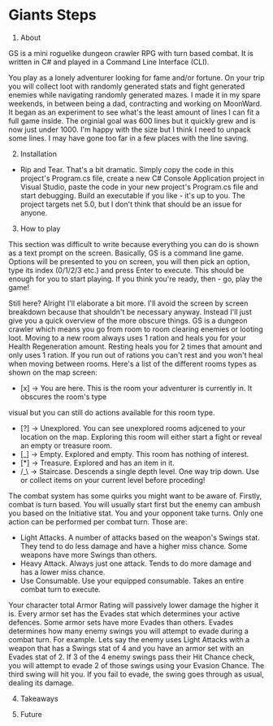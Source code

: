 # Giants Steps

1. About

GS is a mini roguelike dungeon crawler RPG with turn based combat. It is written in C# and played 
in a Command Line Interface (CLI).

You play as a lonely adventurer looking for fame and/or fortune. On your trip you will collect loot
with randomly generated stats and fight generated enemies while navigating randomly generated mazes. 
I made it in my spare weekends, in between being a dad, contracting and working on MoonWard.
It began as an experiment to see what's the least amount of lines I can fit a full game inside.
The orginial goal was 600 lines but it quickly grew and is now just under 1000.
I'm happy with the size but I think I need to unpack some lines.
I may have gone too far in a few places with the line saving.

2. Installation

- Rip and Tear. That's a bit dramatic. Simply copy the code in this project's Program.cs file, create a new 
C# Console Application project in Visual Studio, paste the code in your new project's Program.cs file
and start debugging. Build an executable if you like - it's up to you. The project targets net 5.0,
but I don't think that should be an issue for anyone.

3. How to play

This section was difficult to write because everything you can do is shown as a text prompt on 
the screen. Basically, GS is a command line game. Options will be presented to you on screen, you 
will then pick an option, type its index (0/1/2/3 etc.) and press Enter to execute. This should be 
enough for you to start playing. If you think you're ready, then - go, play the game!

Still here? Alright I'll elaborate a bit more.
I'll avoid the screen by screen breakdown because that shouldn't be necessary anyway. Instead I'll 
just give you a quick overview of the more obscure things. GS is a dungeon crawler which means you 
go from room to room clearing enemies or looting loot. Moving to a new room always uses 1 ration and heals
you for your Health Regeneration amount. Resting heals you for 2 times that amount and only uses 1 ration.
If you run out of rations you can't rest and you won't heal when moving between rooms. Here's a list of 
the different rooms types as shown on the map screen:

- <div>[x] -> You are here. This is the room your adventurer is currently in. It obscures the room's type
visual but you can still do actions available for this room type.
- [?] -> Unexplored. You can see unexplored rooms adjcened to your location on the map. Exploring this
room will either start a fight or reveal an empty or treasure room.
- [_] -> Empty. Explored and empty. This room has nothing of interest.
- [*] -> Treasure. Explored and has an item in it.
- /_\ -> Staircase. Descends a single depth level. One way trip down. Use or collect items on your
current level before proceding!</div>

The combat system has some quirks you might want to be aware of. Firstly, combat is turn based. You will
usually start first but the enemy can ambush you based on the Initiative stat. You and your opponent take
turns. Only one action can be performed per combat turn. Those are:

- Light Attacks. A number of attacks based on the weapon's Swings stat. They tend to do less damage and 
have a higher miss chance. Some weapons have more Swings than others.
- Heavy Attack. Always just one attack. Tends to do more damage and has a lower miss chance.
- Use Consumable. Use your equipped consumable. Takes an entire combat turn to execute.

Your character total Armor Rating will passively lower damage the higher it is. Every armor set has the 
Evades stat which determines your active defences. Some armor sets have more Evades than others. Evades
determines how many enemy swings you will attempt to evade during a combat turn. 
For example. Lets say the enemy uses Light Attacks with a weapon that has a Swings stat of 4 and you
have an armor set with an Evades stat of 2. If 3 of the 4 enemy swings pass their Hit Chance check, you 
will attempt to evade 2 of those swings using your Evasion Chance. The third swing will hit you. If 
you fail to evade, the swing goes through as usual, dealing its damage.

4. Takeaways

5. Future


